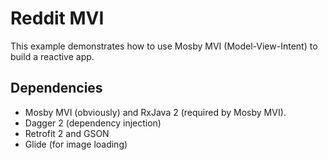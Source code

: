# Reddit MVI

This example demonstrates how to use Mosby MVI (Model-View-Intent) to build a reactive app.

## Dependencies
 - Mosby MVI (obviously) and RxJava 2 (required by Mosby MVI).
 - Dagger 2 (dependency injection)
 - Retrofit 2 and GSON
 - Glide (for image loading)

